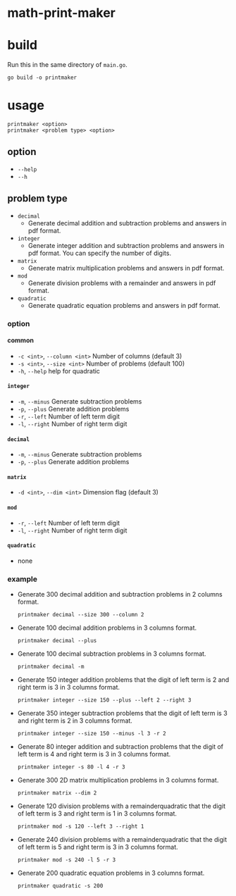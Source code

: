 # math-print-maker

# build
Run this in the same directory of `main.go`.
```
go build -o printmaker
```

# usage
```
printmaker <option>
printmaker <problem type> <option>
```
## option
- `--help`
- `--h`

## problem type
- `decimal`
    - Generate decimal addition and subtraction problems and answers in pdf format.
- `integer`
    - Generate integer addition and subtraction problems and answers in pdf format. You can specify the number of digits.
- `matrix`
    - Generate matrix multiplication problems and answers in pdf format.
- `mod`
    - Generate division problems with a remainder and answers in pdf format.
- `quadratic`
    - Generate quadratic equation problems and answers in pdf format.

### option
#### common
- `-c <int>`, `--column <int>`   Number of columns (default 3)
- `-s <int>`, `--size <int>`     Number of problems (default 100)
- `-h`, `--help`         help for quadratic

#### `integer`
- `-m`, `--minus`        Generate subtraction problems
- `-p`, `--plus`         Generate addition problems
- `-r`, `--left`         Number of left term digit
- `-l`, `--right`        Number of right term digit

#### `decimal`
- `-m`, `--minus`        Generate subtraction problems
- `-p`, `--plus`         Generate addition problems

#### `matrix`
- `-d <int>`, `--dim <int>`      Dimension flag (default 3)

#### `mod`
- `-r`, `--left`         Number of left term digit
- `-l`, `--right`        Number of right term digit

#### `quadratic`
- none

### example
- Generate 300 decimal addition and subtraction problems in 2 columns format.
    ```
    printmaker decimal --size 300 --column 2
    ```

- Generate 100 decimal addition problems in 3 columns format.
    ```
    printmaker decimal --plus
    ```

- Generate 100 decimal subtraction problems in 3 columns format.
    ```
    printmaker decimal -m
    ```

- Generate 150 integer addition problems that the digit of left term is 2 and right term is 3 in 3 columns format.
    ```
    printmaker integer --size 150 --plus --left 2 --right 3
    ```

- Generate 350 integer subtraction problems that the digit of left term is 3 and right term is 2 in 3 columns format.
    ```
    printmaker integer --size 150 --minus -l 3 -r 2
    ```

- Generate 80 integer addition and subtraction problems that the digit of left term is 4 and right term is 3 in 3 columns format.
    ```
    printmaker integer -s 80 -l 4 -r 3
    ```

- Generate 300 2D matrix multiplication problems in 3 columns format.
    ```
    printmaker matrix --dim 2
    ```

- Generate 120 division problems with a remainderquadratic that the digit of left term is 3 and right term is 1 in 3 columns format.
    ```
    printmaker mod -s 120 --left 3 --right 1
    ```

- Generate 240 division problems with a remainderquadratic that the digit of left term is 5 and right term is 3 in 3 columns format.
    ```
    printmaker mod -s 240 -l 5 -r 3
    ```

- Generate 200 quadratic equation problems in 3 columns format.
    ```
    printmaker quadratic -s 200
    ```